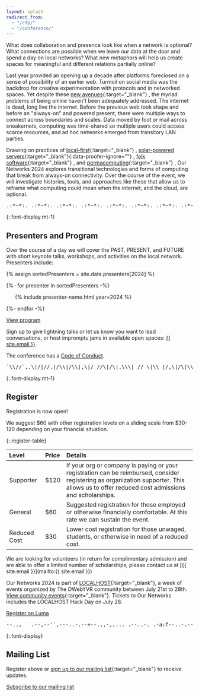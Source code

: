 ```yaml
---
layout: splash
redirect_from:
  - "/cfp/"
  - "/conference/"
---
```


What does collaboration and presence look like when a network is optional? What connections are possible when we leave our data at the door and spend a day on local networks? What new metaphors will help us create spaces for meaningful and different relations partially online?

Last year provided an opening up a decade after platforms foreclosed on a sense of possibility of an earlier web. Turmoil on social media was the backdrop for creative experimentation with protocols and in networked spaces. Yet despite these [new avenues](https://www.robinsloan.com/lab/new-avenues/){:target="\_blank"} , the myriad problems of being online haven't been adequately addressed. The internet is dead, long live the internet. Before the previous web took shape and before an "always-on" and powered present, there were multiple ways to connect across boundaries and scales. Data moved by foot or mail across sneakernets, computing was time-shared so multiple users could access scarce resources, and ad hoc networks emerged from transitory LAN parties.

Drawing on practices of [local-first](https://www.inkandswitch.com/local-first/){:target="\_blank"} , [solar-powered servers](http://solarprotocol.net/){:target="\_blank"}{:data-proofer-ignore=""} , [folk software](https://maggieappleton.com/folk-interfaces){:target="\_blank"} , and [permacomputing](https://permacomputing.net/Principles/){:target="\_blank"} , Our Networks 2024 explores transitional technologies and forms of computing that break from always-on connectivity. Over the course of the event, we will investigate histories, tools, and approaches like these that allow us to reframe what computing could mean when the internet, and the cloud, are optional.

<pre role="img" aria-label="ASCII divider" class="font-display-mono aliased text-10 inline-flex max-w-prose overflow-hidden w-100">
.:*~*:._.:*~*:._.:*~*:._.:*~*:._.:*~*:._.:*~*:._.:*~*:._.:*~*
</pre>

{:.font-display.mt-1}

## Presenters and Program

Over the course of a day we will cover the PAST, PRESENT, and FUTURE with short keynote talks, workshops, and activities on the local network. Presenters include:

{% assign sortedPresenters = site.data.presenters[2024] %}

{%- for presenter in sortedPresenters -%}
<ul>{% include presenter-name.html year=2024 %}</ul>
{%- endfor -%}

<a href="/program" class="text-sm border border-inherit active:bg-accent font-mono antialiased rounded p-1 px-2 no-underline outlined active:text-white active:outline-accent">View program</a>

Sign up to give lightning talks or let us know you want to lead conversations, or host impromptu jams in available open spaces: <a href ="mailto:{{ site.email }}">{{ site.email }}</a>.

The conference has a [Code of Conduct](https://ournetworks.ca/code-of-conduct/).

<pre role="img" aria-label="ASCII divider" class="font-display-mono aliased text-10 inline-flex max-w-prose overflow-hidden w-100">
`\\//`,.\|/|//.|/\\|/\\|,\|/ //\|/\|.\\\| // \|\\ |/,\|/\|\\
</pre>


{:.font-display.mt-1}

## Register

Registration is now open!

We suggest $60 with other registration levels on a sliding scale from $30-120 depending on your financial situation. 


{:.register-table}

| Level              | Price | Details |
|:-----------------------|:------|:--------|
| Supporter | $120 | If your org or company is paying or your registration can be reimbursed, consider registering as organization supporter. This allows us to offer reduced cost admissions and scholarships. |
| General              | $60 | Suggested registration for those employed or otherwise financially comfortable. At this rate we can sustain the event. |
| Reduced Cost           | $30 | Lower cost registration for those unwaged, students, or otherwise in need of a reduced cost. |

We are looking for volunteers (in return for complimentary admission) and are able to offer a limited number of scholarships, please contact us at [{{ site.email }}](mailto:{{ site.email }})

Our Networks 2024 is part of [LOCALHOST](https://writing.dwebyvr.org/announcing-localhost/){:target="\_blank"}, a week of events organized by The DWebYVR community between July 21st to 28th. [View community events](https://lu.ma/LOCALHOST_vancouver){:target="\_blank"}. Tickets to Our Networks includes the LOCALHOST Hack Day on July 28.

<a href="https://lu.ma/r3afi0b0" class="inline-flex bg-black active:bg-accent text-white font-mono antialiased rounded p-2 px-2 no-underline outlined active:text-white active:outline-accent" target="_blank" rel="noopener">Register on Luma</a>

<pre role="img" aria-label="ASCII divider" class="font-display-mono aliased text-10 inline-flex max-w-prose overflow-hidden w-100">
--..,___.--,--'`,---..-.--+--.,,-,,..._.--..-._.-a:f--..-.--
</pre>


{:.font-display}

## Mailing List

Register above or [sign up to our mailing list](https://lists.mayfirst.org/mailman/listinfo/ournetworks){:target="\_blank"} to receive updates.

<a href="https://lists.mayfirst.org/mailman/listinfo/ournetworks" class="inline-flex bg-grey active:bg-accent text-white font-mono antialiased rounded p-1 px-2 no-underline outlined active:text-white active:outline-accent" target="_blank" rel="noopener">Subscribe to our mailing list</a>

